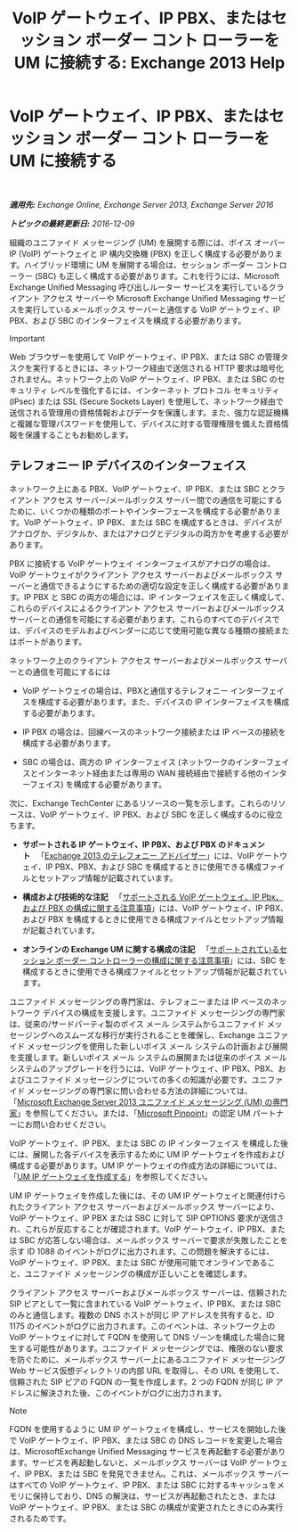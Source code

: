 ﻿---
title: 'VoIP ゲートウェイ、IP PBX、またはセッション ボーダー コント ローラーを UM に接続する: Exchange 2013 Help'
TOCTitle: VoIP ゲートウェイ、IP PBX、またはセッション ボーダー コント ローラーを UM に接続する
ms:assetid: a7cecf59-b93a-413b-bb88-29f2669ef2cf
ms:mtpsurl: https://technet.microsoft.com/ja-jp/library/Bb124084(v=EXCHG.150)
ms:contentKeyID: 50555843
ms.date: 04/24/2018
mtps_version: v=EXCHG.150
ms.translationtype: HT
---

# VoIP ゲートウェイ、IP PBX、またはセッション ボーダー コント ローラーを UM に接続する

 

_**適用先:** Exchange Online, Exchange Server 2013, Exchange Server 2016_

_**トピックの最終更新日:** 2016-12-09_

組織のユニファイド メッセージング (UM) を展開する際には、ボイス オーバー IP (VoIP) ゲートウェイと IP 構内交換機 (PBX) を正しく構成する必要があります。ハイブリッド環境に UM を展開する場合は、セッション ボーダー コントローラー (SBC) も正しく構成する必要があります。これを行うには、Microsoft Exchange Unified Messaging 呼び出しルーター サービスを実行しているクライアント アクセス サーバーや Microsoft Exchange Unified Messaging サービスを実行しているメールボックス サーバーと通信する VoIP ゲートウェイ、IP PBX、および SBC のインターフェイスを構成する必要があります。


> [!IMPORTANT]
> Web ブラウザーを使用して VoIP ゲートウェイ、IP PBX、または SBC の管理タスクを実行するときには、ネットワーク経由で送信される HTTP 要求は暗号化されません。ネットワーク上の VoIP ゲートウェイ、IP PBX、または SBC のセキュリティ レベルを強化するには、インターネット プロトコル セキュリティ (IPsec) または SSL (Secure Sockets Layer) を使用して、ネットワーク経由で送信される管理用の資格情報およびデータを保護します。また、強力な認証機構と複雑な管理パスワードを使用して、デバイスに対する管理権限を備えた資格情報を保護することもお勧めします。



## テレフォニー IP デバイスのインターフェイス

ネットワーク上にある PBX、VoIP ゲートウェイ、IP PBX、または SBC とクライアント アクセス サーバー/メールボックス サーバー間での通信を可能にするために、いくつかの種類のポートやインターフェースを構成する必要があります。VoIP ゲートウェイ、IP PBX、または SBC を構成するときは、デバイスがアナログか、デジタルか、またはアナログとデジタルの両方かを考慮する必要があります。

PBX に接続する VoIP ゲートウェイ インターフェイスがアナログの場合は、VoIP ゲートウェイがクライアント アクセス サーバーおよびメールボックス サーバーと通信できるようにするための適切な設定を正しく構成する必要があります。IP PBX と SBC の両方の場合には、IP インターフェイスを正しく構成して、これらのデバイスによるクライアント アクセス サーバーおよびメールボックス サーバーとの通信を可能にする必要があります。これらのすべてのデバイスでは、デバイスのモデルおよびベンダーに応じて使用可能な異なる種類の接続またはポートがあります。

ネットワーク上のクライアント アクセス サーバーおよびメールボックス サーバーとの通信を可能にするには

  - VoIP ゲートウェイの場合は、PBXと通信するテレフォニー インターフェイスを構成する必要があります。また、デバイスの IP インターフェイスを構成する必要があります。

  - IP PBX の場合は、回線ベースのネットワーク接続または IP ベースの接続を構成する必要があります。

  - SBC の場合は、両方の IP インターフェイス (ネットワークのインターフェイスとインターネット経由または専用の WAN 接続経由で接続する他のインターフェイス) を構成する必要があります。

次に、Exchange TechCenter にあるリソースの一覧を示します。これらのリソースは、VoIP ゲートウェイ、IP PBX、および SBC を正しく構成するのに役立ちます。

  - **サポートされる IP ゲートウェイ、IP PBX、および PBX のドキュメント**   「[Exchange 2013 のテレフォニー アドバイザー](https://docs.microsoft.com/ja-jp/exchange/voice-mail-unified-messaging/telephone-system-integration-with-um/telephony-advisor-for-exchange-2013)」には、VoIP ゲートウェイ、IP PBX、PBX、および SBC を構成するときに使用できる構成ファイルとセットアップ情報が記載されています。

  - **構成および技術的な注記**   「[サポートされる VoIP ゲートウェイ、IP Pbx、および PBX の構成に関する注意事項](https://docs.microsoft.com/ja-jp/exchange/voice-mail-unified-messaging/telephone-system-integration-with-um/configuration-notes-for-voip-gateways)」には、VoIP ゲートウェイ、IP PBX、および PBX を構成するときに使用できる構成ファイルとセットアップ情報が記載されています。

  - **オンラインの Exchange UM に関する構成の注記**   「[サポートされているセッション ボーダー コントローラーの構成に関する注意事項](https://docs.microsoft.com/ja-jp/exchange/voice-mail-unified-messaging/telephone-system-integration-with-um/configuration-notes-for-session-border-controllers)」には、SBC を構成するときに使用できる構成ファイルとセットアップ情報が記載されています。

ユニファイド メッセージングの専門家は、テレフォニーまたは IP ベースのネットワーク デバイスの構成を支援します。ユニファイド メッセージングの専門家は、従来の/サードパーティ製のボイス メール システムからユニファイド メッセージングへのスムーズな移行が実行されることを確保し、Exchange ユニファイド メッセージングを使用した新しいボイス メール システムの計画および展開を支援します。新しいボイス メール システムの展開または従来のボイス メール システムのアップグレードを行うには、VoIP ゲートウェイ、IP PBX、PBX、およびユニファイド メッセージングについての多くの知識が必要です。ユニファイド メッセージングの専門家に問い合わせる方法の詳細については、「[Microsoft Exchange Server 2013 ユニファイド メッセージング (UM) の専門家](http://go.microsoft.com/fwlink/p/?linkid=262708)」を参照してください。または、「[Microsoft Pinpoint](https://go.microsoft.com/fwlink/p/?linkid=261951)」の認定 UM パートナーにお問い合わせください。

VoIP ゲートウェイ、IP PBX、または SBC の IP インターフェイス を構成した後には、展開した各デバイスを表示するために UM IP ゲートウェイを作成および構成する必要があります。UM IP ゲートウェイの作成方法の詳細については、「[UM IP ゲートウェイを作成する](https://docs.microsoft.com/ja-jp/exchange/voice-mail-unified-messaging/connect-voice-mail-system/create-um-ip-gateway)」を参照してください。

UM IP ゲートウェイを作成した後には、その UM IP ゲートウェイと関連付けられたクライアント アクセス サーバーおよびメールボックス サーバーにより、VoIP ゲートウェイ、IP PBX または SBC に対して SIP OPTIONS 要求が送信され、これらが反応することが確認されます。VoIP ゲートウェイ、IP PBX、または SBC が応答しない場合は、メールボックス サーバーで要求が失敗したことを示す ID 1088 のイベントがログに出力されます。この問題を解決するには、VoIP ゲートウェイ、IP PBX、または SBC が使用可能でオンラインであること、ユニファイド メッセージングの構成が正しいことを確認します。

クライアント アクセス サーバーおよびメールボックス サーバーは、信頼された SIP ピアとして一覧に含まれている VoIP ゲートウェイ、IP PBX、または SBC のみと通信します。複数の DNS ホストが同じ IP アドレスを共有すると、ID 1175 のイベントがログに出力されます。このイベントは、ネットワーク上の VoIP ゲートウェイに対して FQDN を使用して DNS ゾーンを構成した場合に発生する可能性があります。ユニファイド メッセージングでは、権限のない要求を防ぐために、メールボックス サーバー上にあるユニファイド メッセージング Web サービス仮想ディレクトリの内部 URL を取得し、その URL を使用して、信頼された SIP ピアの FQDN の一覧を作成します。2 つの FQDN が同じ IP アドレスに解決された後、このイベントがログに出力されます。


> [!NOTE]
> FQDN を使用するように UM IP ゲートウェイを構成し、サービスを開始した後で VoIP ゲートウェイ、IP PBX、または SBC の DNS レコードを変更した場合は、MicrosoftExchange Unified Messaging サービスを再起動する必要があります。サービスを再起動しないと、メールボックス サーバーは VoIP ゲートウェイ、IP PBX、または SBC を発見できません。これは、メールボックス サーバーはすべての VoIP ゲートウェイ、IP PBX、または SBC に対するキャッシュをメモリに保持しており、DNS の解決は、サービスが再起動されたとき、または VoIP ゲートウェイ、IP PBX、または SBC の構成が変更されたときにのみ実行されるためです。


